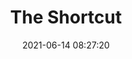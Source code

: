 ---
date: 2021-06-14 08:27:20
link:
  source: pocket
  source_url: https://getpocket.com
  text: The Shortcut
  url: http://bewitched.com/art/shortcut/
source: pocket
syndicated:
- type: pocket
  url: http://bewitched.com/art/shortcut/
- type: mastodon
  url: https://mastodon.technology/users/roytang/statuses/106408144550236389
- type: twitter
  url: https://twitter.com/roytang/status/1404355563501150214/
title: The Shortcut
---